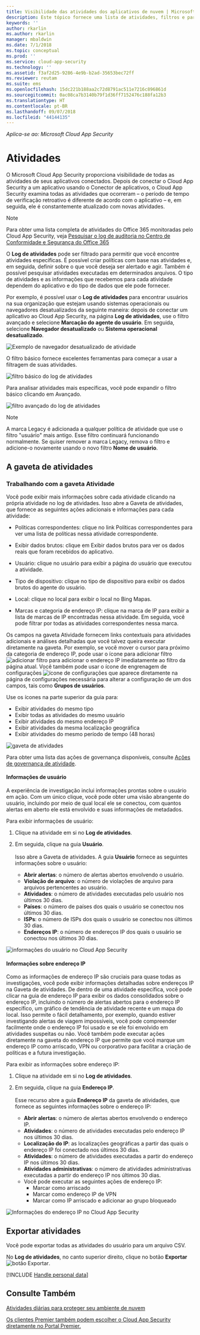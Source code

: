 ```yaml
---
title: Visibilidade das atividades dos aplicativos de nuvem | Microsoft Docs
description: Este tópico fornece uma lista de atividades, filtros e parâmetros de correspondência que podem ser aplicados às políticas de atividade.
keywords: ''
author: rkarlin
ms.author: rkarlin
manager: mbaldwin
ms.date: 7/1/2018
ms.topic: conceptual
ms.prod: ''
ms.service: cloud-app-security
ms.technology: ''
ms.assetid: f3af2d25-9286-4e9b-b2ad-35653bec72ff
ms.reviewer: reutam
ms.suite: ems
ms.openlocfilehash: 15dc221b188aa2c72d8791ac511e7216c896861d
ms.sourcegitcommit: 0ac08ca7b3140b79f1d36ff7152476c188fa12b3
ms.translationtype: HT
ms.contentlocale: pt-BR
ms.lasthandoff: 09/07/2018
ms.locfileid: "44144135"
---
```

*Aplica-se ao: Microsoft Cloud App Security*


# <a name="activities"></a>Atividades
O Microsoft Cloud App Security proporciona visibilidade de todas as atividades de seus aplicativos conectados. Depois de conectar o Cloud App Security a um aplicativo usando o Conector de aplicativos, o Cloud App Security examina todas as atividades que ocorreram – o período de tempo de verificação retroativo é diferente de acordo com o aplicativo – e, em seguida, ele é constantemente atualizado com novas atividades. 

> [!NOTE] 
> Para obter uma lista completa de atividades do Office 365 monitoradas pelo Cloud App Security, veja [Pesquisar o log de auditoria no Centro de Conformidade e Segurança do Office 365](https://support.office.com/article/Search-the-audit-log-in-the-Office-365-Security-Compliance-Center-0d4d0f35-390b-4518-800e-0c7ec95e946c?ui=en-US&rs=en-US&ad=US#ID0EABAAA=Audited_activities)

O **Log de atividades** pode ser filtrado para permitir que você encontre atividades específicas. É possível criar políticas com base nas atividades e, em seguida, definir sobre o que você deseja ser alertado e agir. Também é possível pesquisar atividades executadas em determinados arquivos. O tipo de atividades e as informações que recebemos para cada atividade dependem do aplicativo e do tipo de dados que ele pode fornecer. 

Por exemplo, é possível usar o **Log de atividades** para encontrar usuários na sua organização que estejam usando sistemas operacionais ou navegadores desatualizados da seguinte maneira: depois de conectar um aplicativo ao Cloud App Security, na página **Log de atividades**, use o filtro avançado e selecione **Marcação do agente do usuário**. Em seguida, selecione **Navegador desatualizado** ou **Sistema operacional desatualizado**.

 ![Exemplo de navegador desatualizado de atividade](media/activity-example-outdated.png)
 
O filtro básico fornece excelentes ferramentas para começar a usar a filtragem de suas atividades.

 ![filtro básico do log de atividades](media/activity-log-filter-basic.png)

Para analisar atividades mais específicas, você pode expandir o filtro básico clicando em Avançado.

 ![filtro avançado do log de atividades](media/activity-log-filter-advanced.png)

> [!NOTE] 
> A marca Legacy é adicionada a qualquer política de atividade que use o filtro "usuário" mais antigo. Esse filtro continuará funcionando normalmente. Se quiser remover a marca Legacy, remova o filtro e adicione-o novamente usando o novo filtro **Nome de usuário**.
 
## <a name="the-activity-drawer"></a>A gaveta de atividades

### <a name="working-with-the-activity-drawer"></a>Trabalhando com a gaveta Atividade

Você pode exibir mais informações sobre cada atividade clicando na própria atividade no log de atividades. Isso abre a Gaveta de atividades, que fornece as seguintes ações adicionais e informações para cada atividade:

   - Políticas correspondentes: clique no link Políticas correspondentes para ver uma lista de políticas nessa atividade correspondente.

   - Exibir dados brutos: clique em Exibir dados brutos para ver os dados reais que foram recebidos do aplicativo.

   - Usuário: clique no usuário para exibir a página do usuário que executou a atividade. 

   - Tipo de dispositivo: clique no tipo de dispositivo para exibir os dados brutos do agente do usuário. 

   - Local: clique no local para exibir o local no Bing Mapas.

   - Marcas e categoria de endereço IP: clique na marca de IP para exibir a lista de marcas de IP encontradas nessa atividade. Em seguida, você pode filtrar por todas as atividades correspondentes nessa marca.    

 Os campos na gaveta Atividade fornecem links contextuais para atividades adicionais e análises detalhadas que você talvez queira executar diretamente na gaveta. Por exemplo, se você mover o cursor para próximo da categoria de endereço IP, pode usar o ícone para adicionar filtro ![adicionar filtro](./media/add-to-filter-icon.png) para adicionar o endereço IP imediatamente ao filtro da página atual. Você também pode usar o ícone de engrenagem de configurações ![ícone de configurações](./media/contextual-settings-icon.png) que aparece diretamente na página de configurações necessária para alterar a configuração de um dos campos, tais como **Grupos de usuários**.

 Use os ícones na parte superior da guia para:
 - Exibir atividades do mesmo tipo
 - Exibir todas as atividades do mesmo usuário
 - Exibir atividades do mesmo endereço IP
 - Exibir atividades da mesma localização geográfica
 - Exibir atividades do mesmo período de tempo (48 horas)
 
![gaveta de atividades](./media/activity-drawer.png "gaveta de atividades")  
  
Para obter uma lista das ações de governança disponíveis, consulte [Ações de governança de atividade](governance-actions.md#activity-governance-actions).

#### <a name="user-insights"></a>Informações de usuário

A experiência de investigação inclui informações prontas sobre o usuário em ação. Com um único clique, você pode obter uma visão abrangente do usuário, incluindo por meio de qual local ele se conectou, com quantos alertas em aberto ele está envolvido e suas informações de metadados.

Para exibir informações de usuário:

1. Clique na atividade em si no **Log de atividades**.

2. Em seguida, clique na guia **Usuário**. <br></br> Isso abre a Gaveta de atividades. A guia **Usuário** fornece as seguintes informações sobre o usuário:
    - **Abrir alertas**: o número de alertas abertos envolvendo o usuário.
    - **Violação de arquivo**: o número de violações de arquivo para arquivos pertencentes ao usuário.
    - **Atividades**: o número de atividades executadas pelo usuário nos últimos 30 dias.
    - **Países**: o número de países dos quais o usuário se conectou nos últimos 30 dias.
    - **ISPs**: o número de ISPs dos quais o usuário se conectou nos últimos 30 dias.
    - **Endereços IP**: o número de endereços IP dos quais o usuário se conectou nos últimos 30 dias.

![informações do usuário no Cloud App Security](./media/user-insights.png)

#### <a name="ip-address-insights"></a>Informações sobre endereço IP

Como as informações de endereço IP são cruciais para quase todas as investigações, você pode exibir informações detalhadas sobre endereços IP na Gaveta de atividades. De dentro de uma atividade específica, você pode clicar na guia de endereço IP para exibir os dados consolidados sobre o endereço IP, incluindo o número de alertas abertos para o endereço IP específico, um gráfico de tendência de atividade recente e um mapa do local. Isso permite o fácil detalhamento, por exemplo, quando estiver investigando alertas de viagem impossíveis, você pode compreender facilmente onde o endereço IP foi usado e se ele foi envolvido em atividades suspeitas ou não. Você também pode executar ações diretamente na gaveta do endereço IP que permite que você marque um endereço IP como arriscado, VPN ou corporativo para facilitar a criação de políticas e a futura investigação.

Para exibir as informações sobre endereço IP:

1. Clique na atividade em si no **Log de atividades**.

2. Em seguida, clique na guia **Endereço IP**. <br></br> Esse recurso abre a guia **Endereço IP** da gaveta de atividades, que fornece as seguintes informações sobre o endereço IP:
    - **Abrir alertas**: o número de alertas abertos envolvendo o endereço IP.
    - **Atividades**: o número de atividades executadas pelo endereço IP nos últimos 30 dias.
    - **Localização do IP**: as localizações geográficas a partir das quais o endereço IP foi conectado nos últimos 30 dias.
    - **Atividades**: o número de atividades executadas a partir do endereço IP nos últimos 30 dias.
    - **Atividades administrativas**: o número de atividades administrativas executadas a partir do endereço IP nos últimos 30 dias.
    - Você pode executar as seguintes ações de endereço IP:
        - Marcar como arriscado 
        - Marcar como endereço IP de VPN
        - Marcar como IP arriscado e adicionar ao grupo bloqueado


![Informações do endereço IP no Cloud App Security](./media/ip-address-insights.png)

## Exportar atividades <a name="export"></a>

Você pode exportar todas as atividades do usuário para um arquivo CSV. 

No **Log de atividades**, no canto superior direito, clique no botão **Exportar** ![botão Exportar](./media/export-button.png).

[!INCLUDE [Handle personal data](../includes/gdpr-intro-sentence.md)]



## <a name="see-also"></a>Consulte Também  
[Atividades diárias para proteger seu ambiente de nuvem](daily-activities-to-protect-your-cloud-environment.md)   

[Os clientes Premier também podem escolher o Cloud App Security diretamente no Portal Premier.](https://premier.microsoft.com/)  
  
  